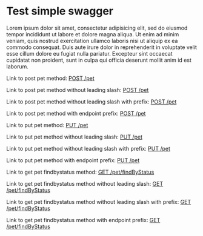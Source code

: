 # Test simple swagger

Lorem ipsum dolor sit amet, consectetur adipisicing elit, sed do eiusmod
tempor incididunt ut labore et dolore magna aliqua. Ut enim ad minim veniam,
quis nostrud exercitation ullamco laboris nisi ut aliquip ex ea commodo
consequat. Duis aute irure dolor in reprehenderit in voluptate velit esse
cillum dolore eu fugiat nulla pariatur. Excepteur sint occaecat cupidatat non
proident, sunt in culpa qui officia deserunt mollit anim id est laborum.

Link to post pet method: [POST /pet](http://example.com/#/pettag/addPet)

Link to post pet method without leading slash: [POST /pet](http://example.com/#/pettag/addPet)

Link to post pet method without leading slash with prefix: [POST /pet](http://example.com/#/pettag/addPet)

Link to post pet method with endpoint prefix: [POST /pet](http://example.com/#/pettag/addPet)


Link to put pet method: [PUT /pet](http://example.com/#/pettag/updatePet)

Link to put pet method without leading slash: [PUT /pet](http://example.com/#/pettag/updatePet)

Link to put pet method without leading slash with prefix: [PUT /pet](http://example.com/#/pettag/updatePet)

Link to put pet method with endpoint prefix: [PUT /pet](http://example.com/#/pettag/updatePet)


Link to get pet findbystatus method: [GET /pet/findByStatus](http://example.com/#/pettag/findPetsByStatus)

Link to get pet findbystatus method without leading slash: [GET /pet/findByStatus](http://example.com/#/pettag/findPetsByStatus)

Link to get pet findbystatus method without leading slash with prefix: [GET /pet/findByStatus](http://example.com/#/pettag/findPetsByStatus)

Link to get pet findbystatus method with endpoint prefix: [GET /pet/findByStatus](http://example.com/#/pettag/findPetsByStatus)
